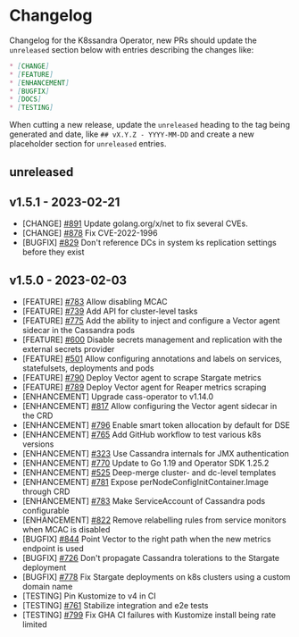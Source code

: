 # Changelog

Changelog for the K8ssandra Operator, new PRs should update the `unreleased` section below with entries describing the changes like:

```markdown
* [CHANGE]
* [FEATURE]
* [ENHANCEMENT]
* [BUGFIX]
* [DOCS]
* [TESTING]
```

When cutting a new release, update the `unreleased` heading to the tag being generated and date, like `## vX.Y.Z - YYYY-MM-DD` and create a new placeholder section for  `unreleased` entries.

## unreleased

## v1.5.1 - 2023-02-21

* [CHANGE] [#891](https://github.com/k8ssandra/k8ssandra-operator/issues/848) Update golang.org/x/net to fix several CVEs.
* [CHANGE] [#878](https://github.com/k8ssandra/k8ssandra-operator/issues/878) Fix CVE-2022-1996
* [BUGFIX] [#829](https://github.com/k8ssandra/k8ssandra-operator/issues/829) Don't reference DCs in system ks replication settings before they exist

## v1.5.0 - 2023-02-03
* [FEATURE] [#783](https://github.com/k8ssandra/k8ssandra-operator/issues/783) Allow disabling MCAC
* [FEATURE] [#739](https://github.com/k8ssandra/k8ssandra-operator/issues/739) Add API for cluster-level tasks
* [FEATURE] [#775](https://github.com/k8ssandra/k8ssandra-operator/issues/775) Add the ability to inject and configure a Vector agent sidecar in the Cassandra pods
* [FEATURE] [#600](https://github.com/k8ssandra/k8ssandra-operator/issues/600) Disable secrets management and replication with the external secrets provider
* [FEATURE] [#501](https://github.com/k8ssandra/k8ssandra-operator/issues/501) Allow configuring annotations and labels on services, statefulsets, deployments and pods
* [FEATURE] [#790](https://github.com/k8ssandra/k8ssandra-operator/issues/790) Deploy Vector agent to scrape Stargate metrics
* [FEATURE] [#789](https://github.com/k8ssandra/k8ssandra-operator/issues/789) Deploy Vector agent for Reaper metrics scraping
* [ENHANCEMENT] Upgrade cass-operator to v1.14.0
* [ENHANCEMENT] [#817](https://github.com/k8ssandra/k8ssandra-operator/issues/817) Allow configuring the Vector agent sidecar in the CRD
* [ENHANCEMENT] [#796](https://github.com/k8ssandra/k8ssandra-operator/issues/796) Enable smart token allocation by default for DSE
* [ENHANCEMENT] [#765](https://github.com/k8ssandra/k8ssandra-operator/issues/765) Add GitHub workflow to test various k8s versions
* [ENHANCEMENT] [#323](https://github.com/k8ssandra/k8ssandra/issues/323) Use Cassandra internals for JMX authentication
* [ENHANCEMENT] [#770](https://github.com/k8ssandra/k8ssandra-operator/issues/770) Update to Go 1.19 and Operator SDK 1.25.2
* [ENHANCEMENT] [#525](https://github.com/k8ssandra/k8ssandra-operator/issues/525) Deep-merge cluster- and dc-level templates
* [ENHANCEMENT] [#781](https://github.com/k8ssandra/k8ssandra-operator/issues/781) Expose perNodeConfigInitContainer.Image through CRD
* [ENHANCEMENT] [#783](https://github.com/k8ssandra/k8ssandra-operator/issues/783) Make ServiceAccount of Cassandra pods configurable
* [ENHANCEMENT] [#822](https://github.com/k8ssandra/k8ssandra-operator/issues/822) Remove relabelling rules from service monitors when MCAC is disabled
* [BUGFIX] [#844](https://github.com/k8ssandra/k8ssandra-operator/issues/844) Point Vector to the right path when the new metrics endpoint is used
* [BUGFIX] [#726](https://github.com/k8ssandra/k8ssandra-operator/issues/726) Don't propagate Cassandra tolerations to the Stargate deployment
* [BUGFIX] [#778](https://github.com/k8ssandra/k8ssandra-operator/issues/778) Fix Stargate deployments on k8s clusters using a custom domain name
* [TESTING] Pin Kustomize to v4 in CI
* [TESTING] [#761](https://github.com/k8ssandra/k8ssandra-operator/issues/761) Stabilize integration and e2e tests
* [TESTING] [#799](https://github.com/k8ssandra/k8ssandra-operator/issues/799) Fix GHA CI failures with Kustomize install being rate limited
